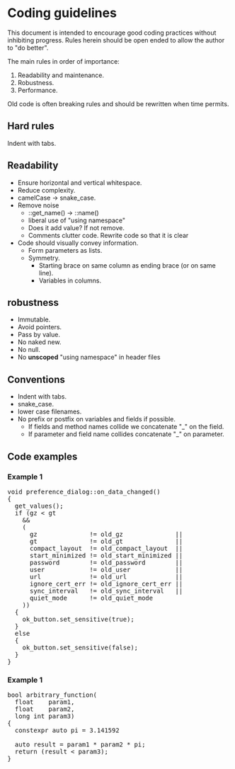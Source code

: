 # Coding guidelines
This document is intended to encourage good coding practices 
without inhibiting progress. Rules herein should be open ended 
to allow the author to "do better". 

The main rules in order of importance:
1. Readability and maintenance.
2. Robustness.
3. Performance.

Old code is often breaking rules and should be rewritten when time permits.
## Hard rules
Indent with tabs. 

## Readability 
* Ensure horizontal and vertical whitespace.
* Reduce complexity.
* camelCase -> snake_case.
* Remove noise
  * ::get_name() -> ::name()
  * liberal use of "using namespace" 
  * Does it add value? If not remove.
  * Comments clutter code. Rewrite code so that it is clear
* Code should visually convey information.
  * Form parameters as lists.
  * Symmetry.
    * Starting brace on same column as ending brace (or on same line).
    * Variables in columns.
  

## robustness
* Immutable.
* Avoid pointers.
* Pass by value.
* No naked new.
* No null.
* No **unscoped** "using namespace" in header files

## Conventions
* Indent with tabs.
* snake_case.
* lower case filenames.
* No prefix or postfix on variables and fields if possible. 
  * If fields and method names collide we concatenate "_" on the field.
  * If parameter and field name collides concatenate "_" on parameter.
  


## Code examples

### Example 1
<pre>
void preference_dialog::on_data_changed()
{
  get_values();
  if (gz < gt
    &&
    (
      gz              != old_gz              ||
      gt              != old_gt              ||
      compact_layout  != old_compact_layout  ||
      start_minimized != old_start_minimized ||
      password        != old_password        ||
      user            != old_user            ||
      url             != old_url             ||
      ignore_cert_err != old_ignore_cert_err ||
      sync_interval   != old_sync_interval   ||
      quiet_mode      != old_quiet_mode
    ))
  {
    ok_button.set_sensitive(true);
  }
  else
  {
    ok_button.set_sensitive(false);
  }
}
</pre>

### Example 1
<pre>
bool arbitrary_function(
  float    param1,
  float    param2,
  long int param3)
{
  constexpr auto pi = 3.141592

  auto result = param1 * param2 * pi;
  return (result < param3);
}
</pre>